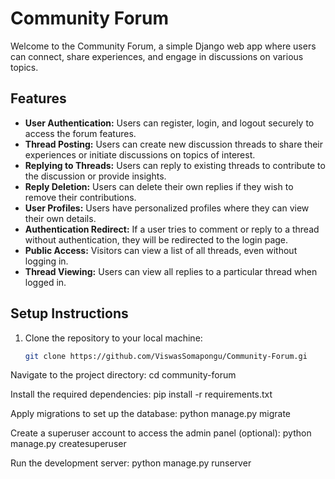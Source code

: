 # Community Forum

Welcome to the Community Forum, a simple Django web app where users can connect, share experiences, and engage in discussions on various topics.

## Features

- **User Authentication:** Users can register, login, and logout securely to access the forum features.
- **Thread Posting:** Users can create new discussion threads to share their experiences or initiate discussions on topics of interest.
- **Replying to Threads:** Users can reply to existing threads to contribute to the discussion or provide insights.
- **Reply Deletion:** Users can delete their own replies if they wish to remove their contributions.
- **User Profiles:** Users have personalized profiles where they can view their own details.
- **Authentication Redirect:** If a user tries to comment or reply to a thread without authentication, they will be redirected to the login page.
- **Public Access:** Visitors can view a list of all threads, even without logging in.
- **Thread Viewing:** Users can view all replies to a particular thread when logged in.

## Setup Instructions

1. Clone the repository to your local machine:

   ```bash
   git clone https://github.com/ViswasSomapongu/Community-Forum.gi
Navigate to the project directory:
cd community-forum

Install the required dependencies:
pip install -r requirements.txt

Apply migrations to set up the database:
python manage.py migrate

Create a superuser account to access the admin panel (optional):
python manage.py createsuperuser

Run the development server:
python manage.py runserver
